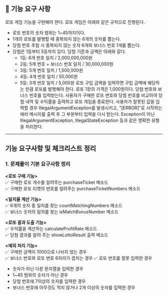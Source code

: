 ## 🚀 기능 요구 사항
로또 게임 기능을 구현해야 한다. 로또 게임은 아래와 같은 규칙으로 진행된다.

- 로또 번호의 숫자 범위는 1~45까지이다.
- 1개의 로또를 발행할 때 중복되지 않는 6개의 숫자를 뽑는다.
- 당첨 번호 추첨 시 중복되지 않는 숫자 6개와 보너스 번호 1개를 뽑는다.
- 당첨은 1등부터 5등까지 있다. 당첨 기준과 금액은 아래와 같다.
    - 1등: 6개 번호 일치 / 2,000,000,000원
    - 2등: 5개 번호 + 보너스 번호 일치 / 30,000,000원
    - 3등: 5개 번호 일치 / 1,500,000원
    - 4등: 4개 번호 일치 / 50,000원
    - 5등: 3개 번호 일치 / 5,000원
      로또 구입 금액을 입력하면 구입 금액에 해당하는 만큼 로또를 발행해야 한다.
      로또 1장의 가격은 1,000원이다.
      당첨 번호와 보너스 번호를 입력받는다.
      사용자가 구매한 로또 번호와 당첨 번호를 비교하여 당첨 내역 및 수익률을 출력하고 로또 게임을 종료한다.
      사용자가 잘못된 값을 입력할 경우 IllegalArgumentException를 발생시키고, "[ERROR]"로 시작하는 에러 메시지를 출력 후 그 부분부터 입력을 다시 받는다.
      Exception이 아닌 IllegalArgumentException, IllegalStateException 등과 같은 명확한 유형을 처리한다.

  
---  
## 기능 요구사항 및 체크리스트 정리

### 1. 문제풀이 기본 요구사항 정리
**<로또 구매 기능>**  
✅ 구매한 로또 개수를 알려주는 purchaseTicket 메소드  
✅ 구매한 로또 티켓의 번호를 알려주는 purchaseTicketNumbers 메소드

**<일치율 계산 기능>**  
✅ 6개의 숫자 중 일치를 찾는 countMatchingNumbers 메소드  
✅ 보너스 숫자의 일치를 찾는 isMatchBonusNumber 메소드  

**<로또 결과 도출 기능>**  
✅ 수익률을 계산하는 calculateProfitRate 메소드  
✅ 당첨 결과를 알려 주는 showLottoResult 출력 메소드

**<예외 처리 기능>**  
✅ 구매한 금액이 1000으로 나뉘지 않는 경우   
✅ 보너스 번호와 로또 번호 6자리가 겹치는 경우
✅ 로또 번호를 잘못 입력한 경우
- 숫자가 아닌 다른 문자열을 입력한 경우
- 1~45 범위의 숫자가 아닌 경우
- 당첨 번호에 7이상의 숫자를 입력한 경우
- 보너스 번호에 아무것도 적지 않거나 2개 이상의 숫자를 입력한 경우  
